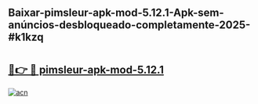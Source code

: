## Baixar-pimsleur-apk-mod-5.12.1-Apk-sem-anúncios-desbloqueado-completamente-2025-#k1kzq

# <h2><a href="https://ainizakaria.my?title=pimsleur-apk-mod-5.12.1&ref=20M">🔗👉 🔴 pimsleur-apk-mod-5.12.1</a></h2>

[![acn](https://github.com/user-attachments/assets/0f9c940e-d8b0-45ae-aac7-cd30a18b3e1c)](https://ainizakaria.my?title=pimsleur-apk-mod-5.12.1&ref=20M)

